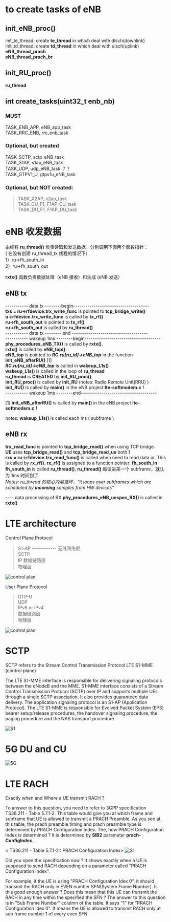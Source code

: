 # to create tasks of eNB
## init_eNB_proc()  
   init_te_thread: create **te_thread** in which deal with dlsch(downlink)    
   init_td_thread: create **td_thread** in which deal with ulsch(uplink)  
   **eNB_thread_prach**  
   **eNB_thread_prach_br**  
## init_RU_proc()
**ru_thread**  

## int create_tasks(uint32_t enb_nb)
### MUST
TASK_ENB_APP, eNB_app_task  
TASK_RRC_ENB, rrc_enb_task  
### Optional, but created
TASK_SCTP, sctp_eNB_task  
TASK_S1AP, s1ap_eNB_task  
TASK_UDP, udp_eNB_task ？？  
TASK_GTPV1_U, gtpv1u_eNB_task

### Optional, but **NOT** created:  
> TASK_X2AP, x2ap_task  
> TASK_CU_F1, F1AP_CU_task  
> TASK_DU_F1, F1AP_DU_task

# eNB 收发数据

由线程 **ru_thread()** 负责读取和发送数据，分别调用下面两个函数指针：  
( 在没有创建 ru_thread_tx 线程的情况下）  
1）ru->fh_south_in  
2）ru->fh_south_out  

**rxtx()** 函数负责数据处理（eNB 接收）和生成 (eNB 发送）

## eNB tx

----------- data tx --------begin-------------------------------------  
**txs = ru->rfdevice.trx_write_func** is pointed to **tcp_bridge_write()**  
**u->rfdevice.trx_write_func** is called by **tx_rf()**  
**ru->fh_south_out** is pointed to **tx_rf()**  
**ru->fh_south_out** is called by **ru_thread()**  
----------- data tx -------- end -------------------------------------  
----------- wakeup 1ms --------begin-------------------------------------  
**phy_procedures_eNB_TX()** is called by **rxtx()**.  
**rxtx()** is called by **eNB_top()**.  
**eNB_top** is pointed to ***RC.ru[ru_id]->eNB_top*** in the function **init_eNB_afterRU()**  [1]  
***RC.ru[ru_id]->eNB_top*** is called in **wakeup_L1s()**  
**wakeup_L1s()** is called in the loop of **ru_thread**  
**ru_thread** is **CREATED** by **init_RU_proc()**  
**init_RU_proc()** is called by **init_RU**      (notes: Radio Remote Unit(RRU) )  
**init_RU()** is called by **main()** in the eNB project **lte-softmodem.c** **!**  
 ----------- wakeup 1ms --------end-------------------------------------  
 
 [1] **init_eNB_afterRU()**  is called by **main()** in the eNB project **lte-softmodem.c** **!** 

  notes: **wakeup_L1s()** is called each ms ( subframe )  

## eNB rx
**trx_read_func** is pointed to **tcp_bridge_read()** when using TCP bridge.  
**UE** uses **tcp_bridge_read()** and **tcp_bridge_read_ue** both **!**  
**rxs = ru->rfdevice.trx_read_func()** is called when need to read data in. This is called by **rx_rf()**.
**rx_rf()** is assigned to a function pointer: **fh_south_in**
**fh_south_in** is called **ru_thread()**, **ru_thread()** 每读进来一个 subframe，就认为 1ms 时间到了.  
*Notes: ru_thread 的核心内层循环，“it loops over subframes which are scheduled by **incoming** samples from HW devices”*  


---- data processing of RX
**phy_procedures_eNB_uespec_RX()** is called in **rxtx()**    

# LTE architecture

Control Plane Protocol
> S1-AP  ------------ 无线网络层  
> SCTP  
> IP
> 数据链路层  
> 物理层

![control plan](http://taichiorange.github.io/images/lte_arch/control_plan.png)

User Plane Protocol
> GTP-U  
> UDP  
> IPv6 or IPv4  
> 数据链路层  
> 物理层

![control plan](http://taichiorange.github.io/images/lte_arch/user_plan.png)

# SCTP

SCTP refers to the Stream Control Transmission Protocol
LTE S1-MME (control plane)

The LTE S1-MME interface is responsible for delivering signaling protocols between the eNodeB and the MME. S1-MME interface consists of a Stream Control Transmission Protocol (SCTP) over IP and supports multiple UEs through a single SCTP association. It also provides guaranteed data delivery. The application signaling protocol is an S1-AP (Application Protocol). The LTE S1-MME is responsible for Evolved Packet System (EPS) bearer setup/release procedures, the handover signaling procedure, the paging procedure and the NAS transport procedure.

![S1](http://taichiorange.github.io/images/lte_arch/CableFree-S1-lte-interface.gif)

# 5G DU and CU
![5G](http://taichiorange.github.io/images/5G/5G_arch_E1F1-1.png)

# LTE RACH
Exactly when and Where a UE transmit RACH ?

 

To answer to this question, you need to refer to 3GPP specification TS36.211 - Table 5.7.1-2. This table would give you at which frame and subframe that UE is allowed to transmit a PRACH Preamble. As you see at this table, the prach preamble timing and prach preamble type is determined by PRACH Configuration Index. The, how PRACH Configuration Index is determined ? It is determined by **SIB2** parameter **prach-ConfigIndex**.

 

< TS36.211 - Table 5.7.1-2 : PRACH Configuration Index>
![S1](http://taichiorange.github.io/images/lte_arch/rach_when_where_36_211_Table_5_7_1_2_PRACH.png)


 

Did you open the specification now ? It shows exactly when a UE is supposed to send RACH depending on a parameter called "PRACH Configuration Index".

 

For example, if the UE is using "PRACH Configuration Idex 0", it should transmit the RACH only in EVEN number SFN(System Frame Number). Is this good enough answer ? Does this mean that this UE can transmit the RACH in any time within the specified the SFN ? The answer to this question is in "Sub Frame Number" colulmn of the table. It says "1" for "PRACH Configuration Idex 0". It means the UE is allowed to transmit RACH only at sub frame number 1 of every even SFN.
